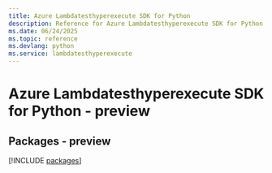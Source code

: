 ```yaml
---
title: Azure Lambdatesthyperexecute SDK for Python
description: Reference for Azure Lambdatesthyperexecute SDK for Python
ms.date: 06/24/2025
ms.topic: reference
ms.devlang: python
ms.service: lambdatesthyperexecute
---
```

# Azure Lambdatesthyperexecute SDK for Python - preview
## Packages - preview
[!INCLUDE [packages](lambdatesthyperexecute-index.md)]